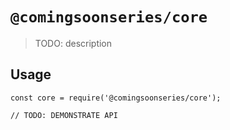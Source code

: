 # `@comingsoonseries/core`

> TODO: description

## Usage

```
const core = require('@comingsoonseries/core');

// TODO: DEMONSTRATE API
```
